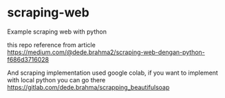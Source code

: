 # scraping-web
Example scraping web with python

this repo reference from article https://medium.com/@dede.brahma2/scraping-web-dengan-python-f686d3716028

And scraping implementation used google colab, if you want to implement with local python you can go there https://gitlab.com/dede.brahma/scrapping_beautifulsoap
